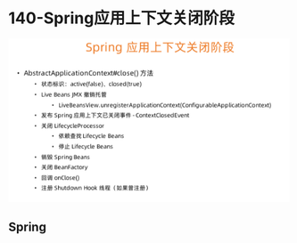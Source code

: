 # 140-Spring应用上下文关闭阶段



![image-20210113191324021](../../assets/image-20210113191324021.png)

## Spring